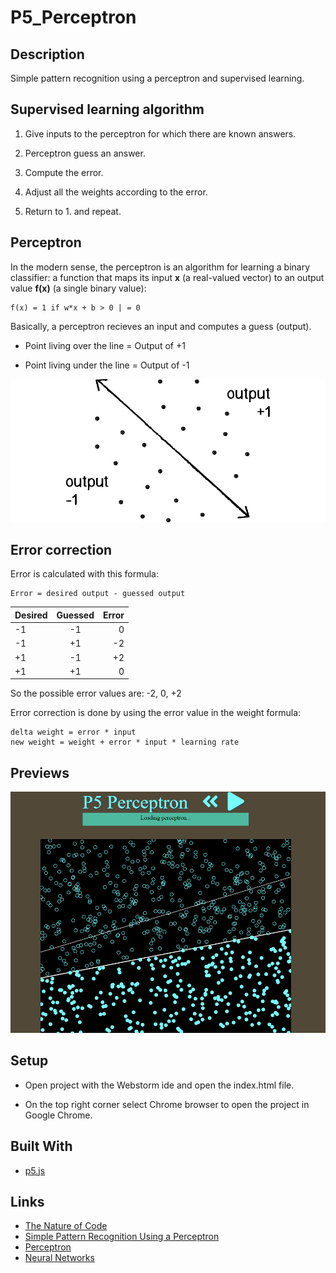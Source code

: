 # P5_Perceptron

## Description
Simple pattern recognition using a perceptron and supervised learning.

## Supervised learning algorithm

1. Give inputs to the perceptron for which there are known answers.

2. Perceptron guess an answer.

3. Compute the error.

4. Adjust all the weights according to the error.

5. Return to 1. and repeat.

## Perceptron

In the modern sense, the perceptron is an algorithm for learning a binary classifier: a function that maps its input **x** (a real-valued vector) to an output value **f(x)** (a single binary value):

```
f(x) = 1 if w*x + b > 0 | = 0
```

Basically, a perceptron recieves an input and computes a guess (output).

- Point living over the line = Output of +1

- Point living under the line = Output of -1

![Capture1](docs/capture1.png?raw=true "Capture1")

## Error correction

Error is calculated with this formula:
```
Error = desired output - guessed output
```

| Desired  | Guessed  | Error |
| :------------ |:---------------:| -----:|
| -1      | -1 | 0 |
| -1      | +1        |   -2 |
| +1 | -1        |    +2 |
| +1 | +1        |    0 |

So the possible error values are: -2, 0, +2

Error correction is done by using the error value in the weight formula:

```
delta weight = error * input
new weight = weight + error * input * learning rate
```

## Previews

![Preview1](docs/preview/preview1.png?raw=true "Preview1")

## Setup
- Open project with the Webstorm ide and open the index.html file.

- On the top right corner select Chrome browser to open the project in Google Chrome.

## Built With
- [p5.js](https://p5js.org/)

## Links
- [The Nature of Code](http://natureofcode.com)
- [Simple Pattern Recognition Using a Perceptron](https://natureofcode.com/book/chapter-10-neural-networks/)
- [Perceptron](https://en.wikipedia.org/wiki/Perceptron)
- [Neural Networks](https://github.com/shiffman/NOC-S17-2-Intelligence-Learning/tree/master/week4-neural-networks)